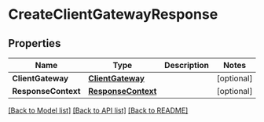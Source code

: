 # CreateClientGatewayResponse

## Properties

Name | Type | Description | Notes
------------ | ------------- | ------------- | -------------
**ClientGateway** | [**ClientGateway**](ClientGateway.md) |  | [optional] 
**ResponseContext** | [**ResponseContext**](ResponseContext.md) |  | [optional] 

[[Back to Model list]](../README.md#documentation-for-models) [[Back to API list]](../README.md#documentation-for-api-endpoints) [[Back to README]](../README.md)


